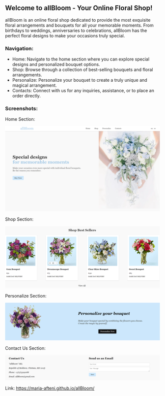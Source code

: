 ## Welcome to allBloom - Your Online Floral Shop!

allBloom is an online floral shop dedicated to provide the most exquisite floral arrangements and bouquets for all your memorable moments. From birthdays to weddings, anniversaries to celebrations, allBloom has the perfect floral designs to make your occasions truly special.

### Navigation:

- Home: Navigate to the home section where you can explore special designs and personalized bouquet options.
- Shop: Browse through a collection of best-selling bouquets and floral arrangements.
- Personalize: Personalize your bouquet to create a truly unique and magical arrangement.
- Contacts: Connect with us for any inquiries, assistance, or to place an order directly.

### Screenshots:

Home Section:

![alt text](image.png)

Shop Section:

![alt text](image-1.png)

Personalize Section:

![alt text](image-2.png)

Contact Us Section:

![alt text](image-4.png)

Link: https://maria-afteni.github.io/allBloom/
